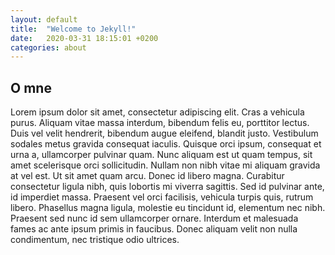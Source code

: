 ```yaml
---
layout: default
title:  "Welcome to Jekyll!"
date:   2020-03-31 18:15:01 +0200
categories: about
---
```


## O mne

Lorem ipsum dolor sit amet, consectetur adipiscing elit. Cras a vehicula purus. Aliquam vitae massa interdum, bibendum felis eu, porttitor lectus. Duis vel velit hendrerit, bibendum augue eleifend, blandit justo. Vestibulum sodales metus gravida consequat iaculis. Quisque orci ipsum, consequat et urna a, ullamcorper pulvinar quam. Nunc aliquam est ut quam tempus, sit amet scelerisque orci sollicitudin. Nullam non nibh vitae mi aliquam gravida at vel est. Ut sit amet quam arcu. Donec id libero magna. Curabitur consectetur ligula nibh, quis lobortis mi viverra sagittis. Sed id pulvinar ante, id imperdiet massa. Praesent vel orci facilisis, vehicula turpis quis, rutrum libero. Phasellus magna ligula, molestie eu tincidunt id, elementum nec nibh. Praesent sed nunc id sem ullamcorper ornare. Interdum et malesuada fames ac ante ipsum primis in faucibus. Donec aliquam velit non nulla condimentum, nec tristique odio ultrices. 

